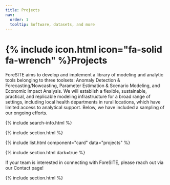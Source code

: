 ```yaml
---
title: Projects
nav:
  order: 1
  tooltip: Software, datasets, and more
---
```


# {% include icon.html icon="fa-solid fa-wrench" %}Projects

ForeSITE aims to develop and implement a library of modeling and analytic tools belonging to three toolsets:
Anomaly Detection & Forecasting/Nowcasting, Parameter Estimation & Scenario Modeling, and
Economic Impact Analysis. We will establish a flexible, sustainable, practical, and replicable modeling infrastructure for a
broad range of settings, including local health departments in rural locations, which have limited
access to analytical support. Below, we have included a sampling of our ongoing efforts.

{% include search-info.html %}

{% include section.html %}

{% include list.html component="card" data="projects" %}

{% include section.html dark=true %}

If your team is interested in connecting with ForeSITE, please reach out via our Contact page!

{% include section.html %}
